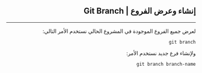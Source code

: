 
<div dir=rtl>

## **إنشاء وعرض الفروع | Git Branch**
---
لعرض جميع الفروع الموجودة في المشروع الحالي نستخدم الأمر التالي:

```
git branch
```
ولإنشاء فرع جديد نستخدم الأمر:

```
git branch branch-name
``` 


</div>